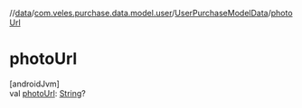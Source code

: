 //[data](../../../index.md)/[com.veles.purchase.data.model.user](../index.md)/[UserPurchaseModelData](index.md)/[photoUrl](photo-url.md)

# photoUrl

[androidJvm]\
val [photoUrl](photo-url.md): [String](https://kotlinlang.org/api/latest/jvm/stdlib/kotlin/-string/index.html)?

